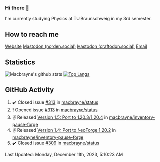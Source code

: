 ### Hi there 👋
I'm currently studying Physics at TU Braunschweig in my 3rd semester.

## How to reach me
[Website](https://florentin-schleuss.de)
<a rel="me" href="https://norden.social/@florentin">Mastodon (norden.social)</a>
<a rel="me" href="https://craftodon.social/@frodolon">Mastodon (craftodon.social)</a>
[Email](mailto:hello@macbrayne.de)

## Statistics
![Macbrayne's github stats](https://github-readme-stats.vercel.app/api?username=macbrayne&count_private=true&show_icons=true&hide_rank=true&custom_title=macbrayne's%20GitHub%20Stats)
[![Top Langs](https://github-readme-stats.vercel.app/api/top-langs/?username=macbrayne&exclude_repo=liftron&layout=compact)](https://github.com/anuraghazra/github-readme-stats)
## GitHub Activity

<!--RECENT_ACTIVITY:start-->
1. ✔️ Closed issue [#313](https://github.com/macbrayne/status/issues/313) in [macbrayne/status](https://github.com/macbrayne/status)
2. ❗️ Opened issue [#313](https://github.com/macbrayne/status/issues/313) in [macbrayne/status](https://github.com/macbrayne/status)
3. ✌️ Released [Version 1.5: Port to 1.20.3/1.20.4](https://github.com/macbrayne/inventory-pause-forge/releases/tag/v1.5) in [macbrayne/inventory-pause-forge](https://github.com/macbrayne/inventory-pause-forge)
4. ✌️ Released [Version 1.4: Port to NeoForge 1.20.2](https://github.com/macbrayne/inventory-pause-forge/releases/tag/v1.4) in [macbrayne/inventory-pause-forge](https://github.com/macbrayne/inventory-pause-forge)
5. ✔️ Closed issue [#309](https://github.com/macbrayne/status/issues/309) in [macbrayne/status](https://github.com/macbrayne/status)
<!--RECENT_ACTIVITY:end-->

<!--RECENT_ACTIVITY:last_update-->
Last Updated: Monday, December 11th, 2023, 5:10:23 AM
<!--RECENT_ACTIVITY:last_update_end-->


<!--
**macbrayne/macbrayne** is a ✨ _special_ ✨ repository because its `README.md` (this file) appears on your GitHub profile.

Here are some ideas to get you started:

- 🔭 I’m currently working on ...
- 🌱 I’m currently learning ...
- 👯 I’m looking to collaborate on ...
- 🤔 I’m looking for help with ...
- 💬 Ask me about ...
- 📫 How to reach me: ...
- 😄 Pronouns: ...
- ⚡ Fun fact: ...
-->

